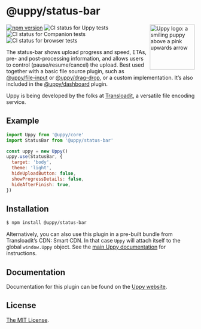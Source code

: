 # @uppy/status-bar

<img src="https://uppy.io/img/logo.svg" width="120" alt="Uppy logo: a smiling puppy above a pink upwards arrow" align="right">

[![npm version](https://img.shields.io/npm/v/@uppy/status-bar.svg?style=flat-square)](https://www.npmjs.com/package/@uppy/status-bar)
![CI status for Uppy tests](https://github.com/transloadit/uppy/workflows/Tests/badge.svg)
![CI status for Companion tests](https://github.com/transloadit/uppy/workflows/Companion/badge.svg)
![CI status for browser tests](https://github.com/transloadit/uppy/workflows/End-to-end%20tests/badge.svg)

The status-bar shows upload progress and speed, ETAs, pre- and post-processing
information, and allows users to control (pause/resume/cancel) the upload. Best
used together with a basic file source plugin, such as
[@uppy/file-input](https://uppy.io/docs/file-input) or
[@uppy/drag-drop](https://uppy.io/docs/drag-drop), or a custom implementation.
It’s also included in the [@uppy/dashboard](https://uppy.io/docs/dashboard)
plugin.

Uppy is being developed by the folks at [Transloadit](https://transloadit.com),
a versatile file encoding service.

## Example

```js
import Uppy from '@uppy/core'
import StatusBar from '@uppy/status-bar'

const uppy = new Uppy()
uppy.use(StatusBar, {
  target: 'body',
  theme: 'light',
  hideUploadButton: false,
  showProgressDetails: false,
  hideAfterFinish: true,
})
```

## Installation

```bash
$ npm install @uppy/status-bar
```

Alternatively, you can also use this plugin in a pre-built bundle from
Transloadit’s CDN: Smart CDN. In that case `Uppy` will attach itself to the
global `window.Uppy` object. See the
[main Uppy documentation](https://uppy.io/docs/#Installation) for instructions.

## Documentation

Documentation for this plugin can be found on the
[Uppy website](https://uppy.io/docs/status-bar).

## License

[The MIT License](./LICENSE).
